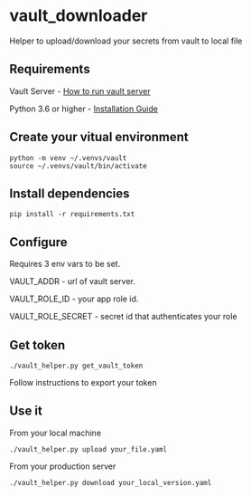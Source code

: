 # vault_downloader
Helper to upload/download your secrets from vault to local file

## Requirements 
Vault Server - [How to run vault server](https://hub.docker.com/_/vault/)

Python 3.6 or higher - [Installation Guide](https://www.python.org/downloads/)

## Create your vitual environment
```
python -m venv ~/.venvs/vault
source ~/.venvs/vault/bin/activate
```
## Install dependencies
```
pip install -r requirements.txt
```

## Configure
Requires 3 env vars to be set.

VAULT_ADDR - url of vault server.

VAULT_ROLE_ID - your app role id.

VAULT_ROLE_SECRET - secret id that authenticates your role

## Get token
```
./vault_helper.py get_vault_token
```
Follow instructions to export your token

## Use it
From your local machine
```
./vault_helper.py upload your_file.yaml
```
From your production server
```
./vault_helper.py download your_local_version.yaml
```